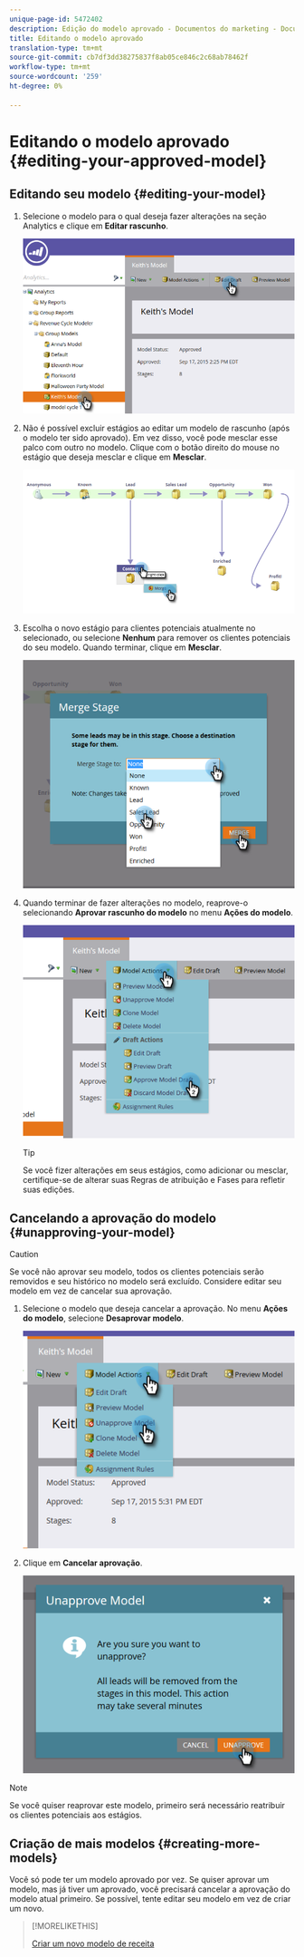 ```yaml
---
unique-page-id: 5472402
description: Edição do modelo aprovado - Documentos do marketing - Documentação do produto
title: Editando o modelo aprovado
translation-type: tm+mt
source-git-commit: cb7df3dd38275837f8ab05ce846c2c68ab78462f
workflow-type: tm+mt
source-wordcount: '259'
ht-degree: 0%

---
```



# Editando o modelo aprovado {#editing-your-approved-model}

## Editando seu modelo {#editing-your-model}

1. Selecione o modelo para o qual deseja fazer alterações na seção Analytics e clique em **Editar rascunho**.

   ![](assets/one.png)

1. Não é possível excluir estágios ao editar um modelo de rascunho (após o modelo ter sido aprovado). Em vez disso, você pode mesclar esse palco com outro no modelo. Clique com o botão direito do mouse no estágio que deseja mesclar e clique em **Mesclar**.

   ![](assets/two.png)

1. Escolha o novo estágio para clientes potenciais atualmente no selecionado, ou selecione **Nenhum** para remover os clientes potenciais do seu modelo. Quando terminar, clique em **Mesclar**.

   ![](assets/three.png)

1. Quando terminar de fazer alterações no modelo, reaprove-o selecionando **Aprovar rascunho do modelo** no menu **Ações do modelo**.

   ![](assets/four.png)

   >[!TIP]
   >
   >Se você fizer alterações em seus estágios, como adicionar ou mesclar, certifique-se de alterar suas Regras de atribuição e Fases para refletir suas edições.

## Cancelando a aprovação do modelo {#unapproving-your-model}

>[!CAUTION]
>
>Se você não aprovar seu modelo, todos os clientes potenciais serão removidos e seu histórico no modelo será excluído. Considere editar seu modelo em vez de cancelar sua aprovação.

1. Selecione o modelo que deseja cancelar a aprovação. No menu **Ações do modelo**, selecione **Desaprovar modelo**.

   ![](assets/five.png)

1. Clique em **Cancelar aprovação**.

   ![](assets/six.png)

>[!NOTE]
>
>Se você quiser reaprovar este modelo, primeiro será necessário reatribuir os clientes potenciais aos estágios.

## Criação de mais modelos {#creating-more-models}

Você só pode ter um modelo aprovado por vez. Se quiser aprovar um modelo, mas já tiver um aprovado, você precisará cancelar a aprovação do modelo atual primeiro. Se possível, tente editar seu modelo em vez de criar um novo.

>[!MORELIKETHIS]
>
>[Criar um novo modelo de receita](/help/marketo/product-docs/reporting/revenue-cycle-analytics/revenue-cycle-models/create-a-new-revenue-model.md)
